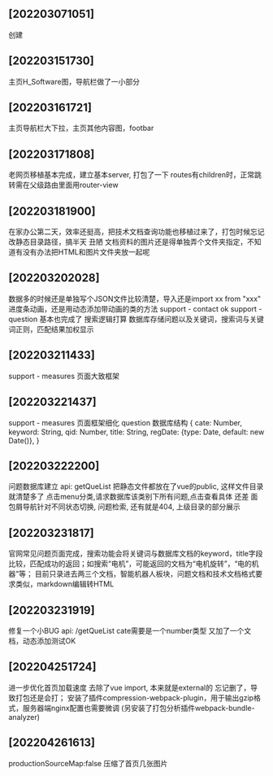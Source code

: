 ## [202203071051] 
创建
## [202203151730] 
主页H_Software图，导航栏做了一小部分
## [202203161721] 
主页导航栏大下拉，主页其他内容图，footbar
## [202203171808] 
老网页移植基本完成，建立基本server, 打包了一下
routes有children时，正常跳转需在父级路由里面用router-view
## [202203181900] 
在家办公第二天，效率还挺高，把技术文档查询功能也移植过来了，打包时候忘记改静态目录路径，搞半天 丑陋
文档资料的图片还是得单独弄个文件夹指定，不知道有没有办法把HTML和图片文件夹放一起呢
## [202203202028]
数据多的时候还是单独写个JSON文件比较清楚，导入还是import xx from "xxx"
进度条动画，还是用动态添加带动画的类的方法
support - contact ok
support - question 基本也完成了
搜索逻辑打算 数据库存储问题以及关键词，搜索词与关键词正则，匹配结果加权显示

## [202203211433]
support - measures 页面大致框架
## [202203221437]
support - measures 页面框架细化
question 数据库结构
{
  cate: Number,
  keyword: String,
  qid: Number,
  title: String,
  regDate: {type: Date, default: new Date()},
}
## [202203222200]
问题数据库建立 api: getQueList
把静态文件都放在了vue的public, 这样文件目录就清楚多了
点击menu分类,请求数据库该类别下所有问题,点击查看具体
还差 面包屑导航针对不同状态切换, 问题检索, 还有就是404, 上级目录的部分展示
## [202203231817]
官网常见问题页面完成，搜索功能会将关键词与数据库文档的keyword，title字段比较，匹配成功的返回；如搜索“电机”，可能返回的文档为“电机旋转”，“电的机器”等；
目前只录进去两三个文档，智能机器人板块，问题文档和技术文档格式要求类似，markdown编辑转HTML
## [202203231919]
修复一个小BUG api: /getQueList cate需要是一个number类型
又加了一个文档，动态添加测试OK
## [202204251724]
进一步优化首页加载速度
去除了vue import, 本来就是external的 忘记删了，导致打包还是会打；
安装了插件compression-webpack-plugin，用于输出gzip格式，服务器端nginx配置也需要微调
(另安装了打包分析插件webpack-bundle-analyzer)
## [202204261613]
productionSourceMap:false
压缩了首页几张图片